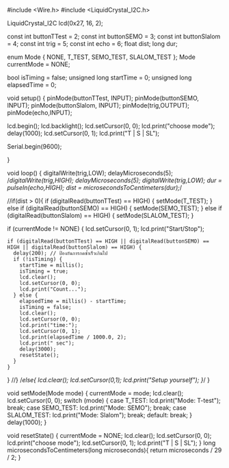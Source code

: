 #include <Wire.h>
#include <LiquidCrystal_I2C.h>

LiquidCrystal_I2C lcd(0x27, 16, 2);

const int buttonTTest = 2;
const int buttonSEMO = 3;
const int buttonSlalom = 4;
const int trig = 5;
const int echo = 6;
float dist;
long dur;

enum Mode { NONE, T_TEST, SEMO_TEST, SLALOM_TEST };
Mode currentMode = NONE;

bool isTiming = false;
unsigned long startTime = 0;
unsigned long elapsedTime = 0;

void setup() {
  pinMode(buttonTTest, INPUT);
  pinMode(buttonSEMO, INPUT);
  pinMode(buttonSlalom, INPUT);
  pinMode(trig,OUTPUT);
  pinMode(echo,INPUT);

  lcd.begin();
  lcd.backlight();
  lcd.setCursor(0, 0);
  lcd.print("choose mode");
  delay(1000);
  lcd.setCursor(0, 1);
  lcd.print("T | S | SL");

  Serial.begin(9600);
  
}

void loop() {
  digitalWrite(trig,LOW);
  delayMicroseconds(5);
  /*digitalWrite(trig,HIGH);
  delayMicroseconds(5);
  digitalWrite(trig,LOW);
  dur = pulseIn(echo,HIGH);
  dist = microsecondsToCentimeters(dur);*/
  
  //if(dist > 0){
    if (digitalRead(buttonTTest) == HIGH) {
    setMode(T_TEST);
  } else if (digitalRead(buttonSEMO) == HIGH) {
    setMode(SEMO_TEST);
  } else if (digitalRead(buttonSlalom) == HIGH) {
    setMode(SLALOM_TEST);
  }

  if (currentMode != NONE) {
    lcd.setCursor(0, 1);
    lcd.print("Start/Stop");

    if (digitalRead(buttonTTest) == HIGH || digitalRead(buttonSEMO) == HIGH || digitalRead(buttonSlalom) == HIGH) {
      delay(200); // ป้องกันการกดซ้ำเร็วเกินไป
      if (!isTiming) {
        startTime = millis();
        isTiming = true;
        lcd.clear();
        lcd.setCursor(0, 0);
        lcd.print("Count...");
      } else {
        elapsedTime = millis() - startTime;
        isTiming = false;
        lcd.clear();
        lcd.setCursor(0, 0);
        lcd.print("time:");
        lcd.setCursor(0, 1);
        lcd.print(elapsedTime / 1000.0, 2);
        lcd.print(" sec");
        delay(3000);
        resetState();
      }
    }
  }
//}
/*else{
  lcd.clear();
  lcd.setCursor(0,1);
  lcd.print("Setup yourself");
}*/
}

void setMode(Mode mode) {
  currentMode = mode;
  lcd.clear();
  lcd.setCursor(0, 0);
  switch (mode) {
    case T_TEST:
      lcd.print("Mode: T-test");
      break;
    case SEMO_TEST:
      lcd.print("Mode: SEMO");
      break;
    case SLALOM_TEST:
      lcd.print("Mode: Slalom");
      break;
    default:
      break;
  }
  delay(1000);
}

void resetState() {
  currentMode = NONE;
  lcd.clear();
  lcd.setCursor(0, 0);
  lcd.print("choose mode");
  lcd.setCursor(0, 1);
  lcd.print("T | S | SL");
}
long microsecondsToCentimeters(long microseconds){
  return microseconds / 29 / 2;
}
